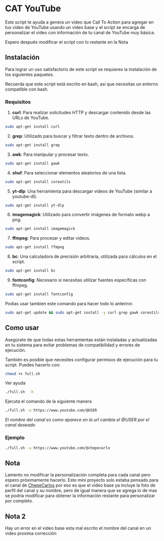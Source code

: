 # CAT YouTube

Este script te ayuda a genera un video que Call To Action para agregar en tus video de YouTube usando un video base y el script se encarga de personalizar el video con información de tu canal de YouTube muy básica.

Espero después modificar el script con lo restante en la Nota



## Instalación

Para lograr un uso satisfactorio de este script se requieres la instalación de los siguientes paquetes.

Recuerda que este script está escrito en bash, así que necesitas un entorno compatible con bash.


### Requisitos
1. **curl**: Para realizar solicitudes HTTP y descargar contenido desde las URLs de YouTube.

```sh
sudo apt-get install curl
```

2. **grep**: Utilizado para buscar y filtrar texto dentro de archivos.

```sh
sudo apt-get install grep
```

3. **awk**: Para manipular y procesar texto.
```sh
sudo apt-get install gawk
```
4.  **shuf**: Para seleccionar elementos aleatorios de una lista.
```sh
sudo apt-get install coreutils
```

5. **yt-dlp**: Una herramienta para descargar videos de YouTube (similar a youtube-dl).
```sh
sudo apt-get install yt-dlp
```
6. **imagemagick**: Utilizado para convertir imágenes de formato webp a png.
```sh
sudo apt-get install imagemagick
```
7. **ffmpeg**: Para procesar y editar videos.
```sh
sudo apt-get install ffmpeg
```
8. **bc**: Una calculadora de precisión arbitraria, utilizada para cálculos en el script.
```sh
sudo apt-get install bc
```
9. **fontconfig**: Necesario si necesitas utilizar fuentes específicas con ffmpeg.
```sh
sudo apt-get install fontconfig
```

Podias usar tambien este comando para hacer todo lo anteriror.

```sh
sudo apt-get update && sudo apt-get install -y curl grep gawk coreutils yt-dlp imagemagick ffmpeg bc fontconfig
```

## Como usar
Asegúrate de que todas estas herramientas están instaladas y actualizadas en tu sistema para evitar problemas de compatibilidad y errores de ejecución.

También es posible que necesites configurar permisos de ejecución para tu script. Puedes hacerlo con:

```sh
chmod +x full.sh
```
Ver ayuda

```sh
./full.sh  -h
```

Ejecuta el comando de la siguiente manera
```sh
./full.sh -u https://www.youtube.com/@USER
```
*El nombre del canal es como aparece en la url cambia el @USER por el canal deseado*

### **Ejemplo**
```sh
./full.sh -u https://www.youtube.com/@chepecarlo  
```


## Nota
Lamento no modificar la personalización completa para cada canal pero espero próximamente hacerlo.
Este mini proyecto solo estaba pensado para el canal de [ChepeCarlos](https://www.youtube.com/@chepecarlo) por eso es que el video base ya incluye la foto de perfil del canal y su nombre, pero de igual manera que se agrega lo de mas se podría modificar para obtener la información restante para personalizar por completo.

## Nota 2
Hay un error en el video base esta mal escrito el nombre del canal en un video proxima corrección 